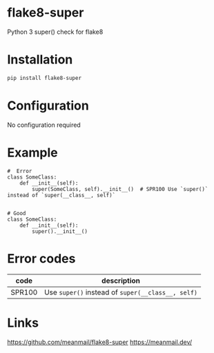 # flake8-super
Python 3 super() check for flake8

# Installation

```bash
pip install flake8-super
```

# Configuration

No configuration required


# Example

```python3
#  Error
class SomeClass:
    def __init__(self):
        super(SomeClass, self).__init__()  # SPR100 Use `super()` instead of `super(__class__, self)`


# Good
class SomeClass:
    def __init__(self):
        super().__init__()

```


# Error codes

|code|description|
|---|---|
|SPR100|Use `super()` instead of `super(__class__, self)`|


# Links

https://github.com/meanmail/flake8-super
https://meanmail.dev/
